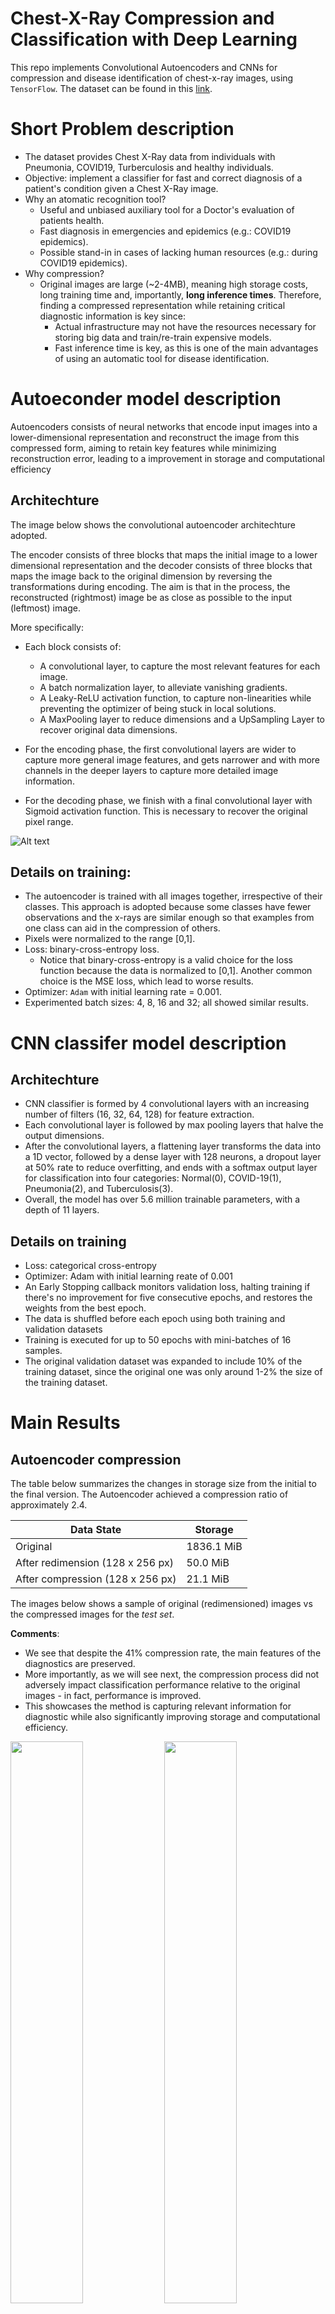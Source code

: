 # Chest-X-Ray Compression and Classification with Deep Learning
This repo implements Convolutional Autoencoders and CNNs for compression and disease identification of chest-x-ray images, using `TensorFlow`.
The dataset can be found in this [link](https://www.kaggle.com/datasets/jtiptj/chest-xray-pneumoniacovid19tuberculosis).

# Short Problem description
- The dataset provides Chest X-Ray data from individuals with Pneumonia, COVID19, Turberculosis and healthy individuals.
- Objective: implement a classifier for fast and correct diagnosis of a patient's condition given a Chest X-Ray image.
- Why an atomatic recognition tool?
  - Useful and unbiased auxiliary tool for a Doctor's evaluation of patients health.
  - Fast diagnosis in emergencies and epidemics (e.g.: COVID19 epidemics).
  - Possible stand-in in cases of lacking human resources (e.g.: during COVID19 epidemics).
- Why compression?
  - Original images are large (~2-4MB), meaning high storage costs, long training time and, importantly, **long inference times**. Therefore, finding a compressed representation while retaining critical diagnostic information is key since:
    - Actual infrastructure may not have the resources necessary for storing big data and train/re-train expensive models.
    - Fast inference time is key, as this is one of the main advantages of using an automatic tool for disease identification.
  

# Autoeconder model description
Autoencoders consists of neural networks that encode input images into a lower-dimensional representation and reconstruct the image from this compressed form, aiming to retain key features while minimizing reconstruction error, leading to a improvement in storage and computational efficiency



## Architechture
The image below shows the convolutional autoencoder architechture adopted. 

The encoder consists of three blocks that maps the initial image to a lower dimensional representation and the decoder consists of three blocks that maps the image back to the original dimension by reversing the transformations during encoding. The aim is that in the process, the reconstructed (rightmost) image be as close as possible to the input (leftmost) image.  

More specifically:
- Each block consists of:
  - A convolutional layer, to capture the most relevant features for each image.
  - A batch normalization layer, to alleviate vanishing gradients.
  - A Leaky-ReLU activation function, to capture non-linearities while preventing the optimizer of being stuck in local solutions.
  - A MaxPooling layer to reduce dimensions and a UpSampling Layer to recover original data dimensions.

- For the encoding phase, the first convolutional layers are wider to capture more general image features, and gets narrower and with more channels in the deeper layers to capture more detailed image information.

- For the decoding phase, we finish with a final convolutional layer with Sigmoid activation function. This is necessary to recover the original pixel range.

![Alt text](./assets/images/AutoArch.png)

## Details on training:
- The autoencoder is trained with all images together, irrespective of their classes. This approach is adopted because some classes have fewer observations and the x-rays are similar enough so that examples from one class can aid in the compression of others.
- Pixels were normalized to the range [0,1].
- Loss: binary-cross-entropy loss.
  - Notice that binary-cross-entropy is a valid choice for the loss function because the data is normalized to [0,1]. Another common choice is the MSE loss, which lead to worse results.
- Optimizer: `Adam` with initial learning rate = 0.001.
- Experimented batch sizes: 4, 8, 16 and 32; all showed similar results.

# CNN classifer model description
## Architechture
- CNN classifier is formed by 4 convolutional layers with an increasing number of filters (16, 32, 64, 128) for feature extraction. 
- Each convolutional layer is followed by max pooling layers that halve the output dimensions. 
- After the convolutional layers, a flattening layer transforms the data into a 1D vector, followed by a dense layer with 128 neurons, a dropout layer at 50% rate to reduce overfitting, and ends with a softmax output layer for classification into four categories:  Normal(0), COVID-19(1), Pneumonia(2), and Tuberculosis(3). 
- Overall, the model has over 5.6 million trainable parameters, with a depth of 11 layers.

## Details on training
- Loss: categorical cross-entropy
- Optimizer: Adam with initial learning reate of 0.001
 - An Early Stopping callback monitors validation loss, halting training if there's no improvement for five consecutive epochs, and restores the weights from the best epoch. 
- The data is shuffled before each epoch using both training and validation datasets
- Training is executed for up to 50 epochs with mini-batches of 16 samples.
- The original validation dataset was expanded to include 10% of the training dataset, since the original one was only around 1-2% the size of the training dataset.

# Main Results
## Autoencoder compression
The table below summarizes the changes in storage size from the initial to the final version. The Autoencoder achieved a compression ratio of approximately 2.4. 

| Data State  |  Storage | 
| --------- | --------- | 
| Original |  1836.1 MiB | 
| After redimension (128 x 256 px) | 50.0 MiB | 
| After compression (128 x 256 px) | 21.1 MiB  | 

The images below shows a sample of original (redimensioned) images vs the compressed images for the *test set*.

**Comments**:
- We see that despite the 41% compression rate, the main features of the diagnostics are preserved. 
- More importantly, as we will see next, the compression process did not adversely impact classification performance relative to the original images - in fact, performance is improved. 
- This showcases the method is capturing relevant information for diagnostic while also significantly improving storage and computational efficiency.

<img src="./assets/images/atc-orig-vs-predict-Normal.png" width="48%"/>
<img src="./assets/images/atc-orig-vs-predict-Covid19.png"  width="48%"/>
<img src="./assets/images/atc-orig-vs-predict-Pneumonia.png"  width="48%"/>
<img src="./assets/images/atc-orig-vs-predict-Turberculosis.png" width="48%"/>

## Disease identification with CNNs
The CNN model was trained and tested on two datasets:
- Preprocessed-only Images
- Preprocessed and compressed images

Below figures show the confusion matrix and overall performance metrics for classication in both cases.

**Comments**
- The overall weighted accuracy stands around 80%. 
- The model classifies all but the Normal images with an f1-score between 0.85 and 0.9. 
  - The model does not give many false positives, showing a precision ~0.93 
  - However, it struggles to distinguish Normal images from others, presenting a recall of 0.44.
  - The test confusion matrix shows many are being labeled as Pneumonia. 
  - It is worth mentioning the misclassification of Normal images is worse with preprocessed-only images.

- The overall classification performance is slightly better for the CNN trained and tested on the preprocessed and autoencoded images.
  - This suggests the Autoencoder is capturing all the essential information for diagnostic, while significantly reducing memory overhead, and training and inference times. 

### Results: preprocessed-only images

<img src="./assets/images/Training_Confusion_Matrix_processed.jpg" alt="Training-Confusion-Matrix-Preprocessed" width="45%" />
<img src="./assets/images/Validation_Confusion_Matrix_processed.jpg" alt="Validation-Confusion-Matrix-Preprocessed" width="45%" />
<div style="text-align: center;">
    <img src="./assets/images/Test_Confusion_Matrix_processed.jpg" alt="Test-Confusion-Matrix-Preprocessed" width="45%" />
</div>

<div style="text-align: center;">
    <img src="./assets/images/image-5.png" alt="None" width="60%" />
</div>

### Results: preprocessed and compressed images
<img src="./assets/images/Training_Confusion_Matrix_compressed.jpg" alt="Training-Confusion-Matrix-Compressed" width="45%" />
<img src="./assets/images/Validation_Confusion_Matrix_compressed.jpg" alt="Validation-Confusion-Matrix-Compressed" width="45%" />
<div style="text-align: center;">
    <img src="./assets/images/Validation_Confusion_Matrix_compressed.jpg" alt="Validation-Confusion-Matrix-Compressed" width="45%" />
</div>

<div style="text-align: center;">
    <img src="./assets/images/image-4.png" alt="None" width="60%" />
</div>



# Codebase description
- `./Autoencoder`: implementation of the `Autoencoder` class using `TensorFlow`
- `./utils`: functions for parallel image resizing, image loading, grayscale conversion, visualization, etc
- `Data`, `Data_processed`, `Data_compressed`: placeholder for the containers of original, preprocessed and compressed images.
- `analysis.ipynb`: simple examples on how to navigate the data folder structure and visualize images
- `autoencoder.ipynb`: shows how to train and use the `Autoencoder` for image compression
- `report.ipynb`: generates the results in `Report.md`


# References
[1] Faden, H., & El-Sharif, N. (2019). The global and regional prevalence of community-acquired pneumonia in children under five in 2010. InTechOpen.

[2] Kaggle Dataset: “Chest X-ray - Pneumonia, COVID-19, Tuberculosis.” Retrieved from https://www.kaggle.com/datasets/jtiptj/chest-xray-pneumoniacovid19tuberculosis

[3] Rudan, I., et al. (2008). Epidemiology and etiology of childhood pneumonia. Bulletin of the World Health Organization, 86(5), 408-416.

[4] Fauci, A. S., et al. (2020). Covid-19—Navigating the Uncharted. New England Journal of Medicine, 382(13), 1268-1269.

[5] Nandi, D., Ashour, A. S., Samanta, S., Chakraborty, S., Salem, M. A. M., & Dey, N. (Year of publication). Principal component analysis in medical image processing: a study. International Journal of Image Mining, 1(1).

[6] Maier, A., Syben, C., Lasser, T., & Riess, C. (2019). A gentle introduction to deep learning in medical image processing. Zeitschrift für Medizinische Physik, 29(2), 86-101.

[7] Sarvamangala, D.R., Kulkarni, R.V. Convolutional neural networks in medical image understanding: a survey. Evol. Intel. 15, 1–22 (2022).

[8] E. Miranda, M. Aryuni and E. Irwansyah, “A survey of medical image classification techniques,” 2016 International Conference on Information Management and Technology (ICIMTech), 2016, pp. 56-61.

[9] Jamil, S., Piran, M. J., Rahman, M., & Kwon, O.-J. (2023). Learning-driven lossy image compression: A comprehensive survey. Engineering Applications of Artificial Intelligence, 123(Part B), 106361.

[10] Masters, D., & Luschi, C. (2018). Revisiting small batch training for deep neural networks. arXiv preprint arXiv:1804.07612.




